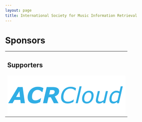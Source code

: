 ```yaml
---
layout: page
title: International Society for Music Information Retrieval
---
```

<h1>Sponsors</h1>
<table class="teaotab">
    <tr>
        <td class="huidas" colspan="4">
            <h2>Supporters</h2>
        </td>
    </tr>
    <tr>
            <td class="supporter-wrapper">
                <img src="/assets/sponsors/ACRCloud-logo.png" alt="Avatar" class="avatar">
            </td>
        </tr>
</table>